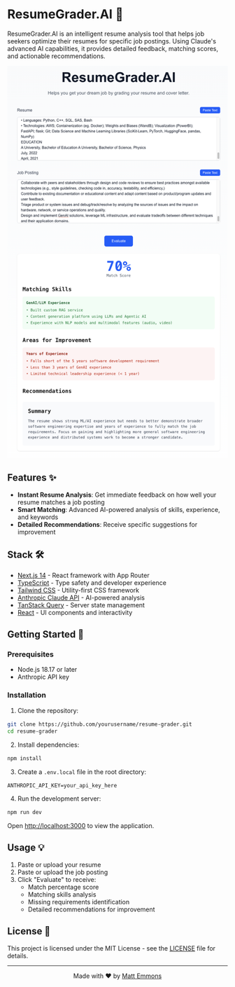 # ResumeGrader.AI 📝

ResumeGrader.AI is an intelligent resume analysis tool that helps job seekers optimize their resumes for specific job postings. Using Claude's advanced AI capabilities, it provides detailed feedback, matching scores, and actionable recommendations.

![image info](./examples/example.png)



## Features ✨

- **Instant Resume Analysis**: Get immediate feedback on how well your resume matches a job posting
- **Smart Matching**: Advanced AI-powered analysis of skills, experience, and keywords
- **Detailed Recommendations**: Receive specific suggestions for improvement
  
## Stack 🛠️

- [Next.js 14](https://nextjs.org/) - React framework with App Router
- [TypeScript](https://www.typescriptlang.org/) - Type safety and developer experience
- [Tailwind CSS](https://tailwindcss.com/) - Utility-first CSS framework
- [Anthropic Claude API](https://www.anthropic.com/claude) - AI-powered analysis
- [TanStack Query](https://tanstack.com/query/latest) - Server state management
- [React](https://react.dev/) - UI components and interactivity

## Getting Started 🚀

### Prerequisites

- Node.js 18.17 or later
- Anthropic API key

### Installation

1. Clone the repository:

```bash
git clone https://github.com/yourusername/resume-grader.git
cd resume-grader
```

2. Install dependencies:

```bash
npm install
```

3. Create a `.env.local` file in the root directory:

```env
ANTHROPIC_API_KEY=your_api_key_here
```

4. Run the development server:

```bash
npm run dev
```

Open [http://localhost:3000](http://localhost:3000) to view the application.

## Usage 💡

1. Paste or upload your resume
2. Paste or upload the job posting
3. Click "Evaluate" to receive:
   - Match percentage score
   - Matching skills analysis
   - Missing requirements identification
   - Detailed recommendations for improvement

## License 📄

This project is licensed under the MIT License - see the [LICENSE](LICENSE) file for details.

---

<p align="center">
  Made with ❤️ by <a href="https://github.com/fantods">Matt Emmons</a>
</p>
